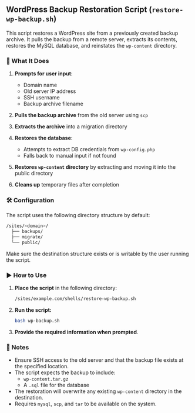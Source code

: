 ## WordPress Backup Restoration Script (`restore-wp-backup.sh`)

This script restores a WordPress site from a previously created backup archive. It pulls the backup from a remote server, extracts its contents, restores the MySQL database, and reinstates the `wp-content` directory.

### :file_folder: What It Does

1. **Prompts for user input**:  
   - Domain name  
   - Old server IP address  
   - SSH username  
   - Backup archive filename

2. **Pulls the backup archive** from the old server using `scp`  
3. **Extracts the archive** into a migration directory  
4. **Restores the database**:  
   - Attempts to extract DB credentials from `wp-config.php`  
   - Falls back to manual input if not found  
5. **Restores `wp-content` directory** by extracting and moving it into the public directory  
6. **Cleans up** temporary files after completion

### :hammer_and_wrench: Configuration

The script uses the following directory structure by default:

```bash
/sites/<domain>/
  ├── backups/
  ├── migrate/
  └── public/
```

Make sure the destination structure exists or is writable by the user running the script.

### :arrow_forward: How to Use

1. **Place the script** in the following directory:
   ```bash
   /sites/example.com/shells/restore-wp-backup.sh
   ```

2. **Run the script:**

   ```bash
   bash wp-backup.sh
   ```

3. **Provide the required information when prompted**.

### :pushpin: Notes

- Ensure SSH access to the old server and that the backup file exists at the specified location.  
- The script expects the backup to include:
  - `wp-content.tar.gz`
  - A `.sql` file for the database  
- The restoration will overwrite any existing `wp-content` directory in the destination.  
- Requires `mysql`, `scp`, and `tar` to be available on the system.
